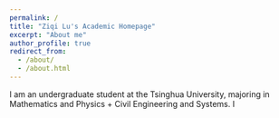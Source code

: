 ```yaml
---
permalink: /
title: "Ziqi Lu's Academic Homepage"
excerpt: "About me"
author_profile: true
redirect_from: 
  - /about/
  - /about.html
---
```

I am an undergraduate student at the Tsinghua University, majoring in Mathematics and Physics + Civil Engineering and Systems. I 